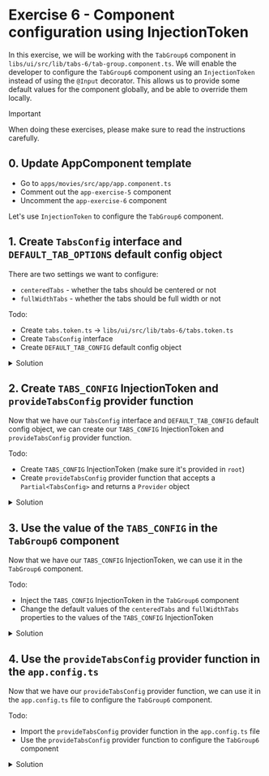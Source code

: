 # Exercise 6 - Component configuration using InjectionToken

In this exercise, we will be working with the `TabGroup6` component in `libs/ui/src/lib/tabs-6/tab-group.component.ts`.
We will enable the developer to configure the `TabGroup6` component using an `InjectionToken` instead of using the `@Input` decorator.
This allows us to provide some default values for the component globally, and be able to override them locally.

> [!IMPORTANT]
> When doing these exercises, please make sure to read the instructions carefully.

## 0. Update AppComponent template

- Go to `apps/movies/src/app/app.component.ts`
- Comment out the `app-exercise-5` component
- Uncomment the `app-exercise-6` component

Let's use `InjectionToken` to configure the `TabGroup6` component.

## 1. Create `TabsConfig` interface and `DEFAULT_TAB_OPTIONS` default config object

There are two settings we want to configure:

- `centeredTabs` - whether the tabs should be centered or not
- `fullWidthTabs` - whether the tabs should be full width or not

Todo: 
- Create `tabs.token.ts` -> `libs/ui/src/lib/tabs-6/tabs.token.ts`
- Create `TabsConfig` interface
- Create `DEFAULT_TAB_CONFIG` default config object

<details>
  <summary>Solution</summary>

```ts
// libs/ui/src/lib/tabs-6/tabs.token.ts

export interface TabsConfig {
  /*
   * Whether the tabs should take up the full width of the container.
   */
  fullWidthTabs: boolean;

  /*
   * Whether the tabs should be centered.
   */
  centeredTabs: boolean;
}

const DEFAULT_TAB_CONFIG: TabsConfig = {
  fullWidthTabs: false,
  centeredTabs: false,
};
```

</details>

## 2. Create `TABS_CONFIG` InjectionToken and `provideTabsConfig` provider function

Now that we have our `TabsConfig` interface and `DEFAULT_TAB_CONFIG` default config object, we can create our `TABS_CONFIG` InjectionToken and `provideTabsConfig` provider function.

Todo:
- Create `TABS_CONFIG` InjectionToken (make sure it's provided in `root`)
- Create `provideTabsConfig` provider function that accepts a `Partial<TabsConfig>` and returns a `Provider` object

<details>
  <summary>Solution</summary>

```ts
// libs/ui/src/lib/tabs-6/tabs.token.ts

import { InjectionToken, Provider } from '@angular/core';

// ... other code

export const TABS_CONFIG = new InjectionToken<TabsOptions>('TABS_CONFIG', {
  providedIn: 'root',
  factory: () => DEFAULT_TAB_OPTIONS,
});

export const provideTabsConfig = (config: Partial<TabsConfig>) => {
  return {
    provide: TABS_CONFIG,
    useValue: { ...DEFAULT_TAB_CONFIG, ...config },
  } as Provider;
};
```

</details>

## 3. Use the value of the `TABS_CONFIG` in the `TabGroup6` component

Now that we have our `TABS_CONFIG` InjectionToken, we can use it in the `TabGroup6` component.

Todo:
- Inject the `TABS_CONFIG` InjectionToken in the `TabGroup6` component
- Change the default values of the `centeredTabs` and `fullWidthTabs` properties to the values of the `TABS_CONFIG` InjectionToken

<details>
  <summary>Solution</summary>

```ts
// libs/ui/src/lib/tabs-6/tabs.component.ts

export class TabGroup6 implements OnChanges, AfterContentInit {
  // ... other code
  
  private tabOptions = inject(TABS_CONFIG); 

  @Input() fullWidthTabs: boolean = this.tabOptions.fullWidthTabs;
  @Input() centeredTabs = this.tabOptions.centeredTabs;

}
```

</details>

## 4. Use the `provideTabsConfig` provider function in the `app.config.ts`

Now that we have our `provideTabsConfig` provider function, we can use it in the `app.config.ts` file to configure the `TabGroup6` component.

Todo:
- Import the `provideTabsConfig` provider function in the `app.config.ts` file
- Use the `provideTabsConfig` provider function to configure the `TabGroup6` component

<details>
  <summary>Solution</summary>

```ts
// apps/movies/src/app/app.config.ts
export const appConfig: ApplicationConfig = {
  providers: [
    // ... other providers
    provideTabsConfig({
      fullWidthTabs: true,
      centeredTabs: true,
    }),
  ]
};
```

</details>

